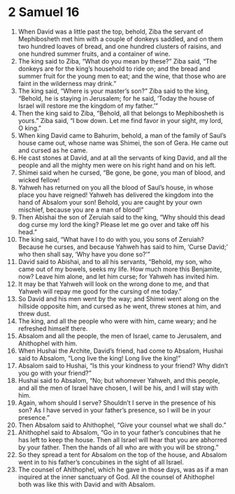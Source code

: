 ﻿
# 2 Samuel 16
1. When David was a little past the top, behold, Ziba the servant of Mephibosheth met him with a couple of donkeys saddled, and on them two hundred loaves of bread, and one hundred clusters of raisins, and one hundred summer fruits, and a container of wine. 
2. The king said to Ziba, “What do you mean by these?” Ziba said, “The donkeys are for the king’s household to ride on; and the bread and summer fruit for the young men to eat; and the wine, that those who are faint in the wilderness may drink.” 
3. The king said, “Where is your master’s son?” Ziba said to the king, “Behold, he is staying in Jerusalem; for he said, ‘Today the house of Israel will restore me the kingdom of my father.’” 
4. Then the king said to Ziba, “Behold, all that belongs to Mephibosheth is yours.” Ziba said, “I bow down. Let me find favor in your sight, my lord, O king.” 
5. When king David came to Bahurim, behold, a man of the family of Saul’s house came out, whose name was Shimei, the son of Gera. He came out and cursed as he came. 
6. He cast stones at David, and at all the servants of king David, and all the people and all the mighty men were on his right hand and on his left. 
7. Shimei said when he cursed, “Be gone, be gone, you man of blood, and wicked fellow! 
8. Yahweh has returned on you all the blood of Saul’s house, in whose place you have reigned! Yahweh has delivered the kingdom into the hand of Absalom your son! Behold, you are caught by your own mischief, because you are a man of blood!” 
9. Then Abishai the son of Zeruiah said to the king, “Why should this dead dog curse my lord the king? Please let me go over and take off his head.” 
10. The king said, “What have I to do with you, you sons of Zeruiah? Because he curses, and because Yahweh has said to him, ‘Curse David;’ who then shall say, ‘Why have you done so?’” 
11. David said to Abishai, and to all his servants, “Behold, my son, who came out of my bowels, seeks my life. How much more this Benjamite, now? Leave him alone, and let him curse; for Yahweh has invited him. 
12. It may be that Yahweh will look on the wrong done to me, and that Yahweh will repay me good for the cursing of me today.” 
13. So David and his men went by the way; and Shimei went along on the hillside opposite him, and cursed as he went, threw stones at him, and threw dust. 
14. The king, and all the people who were with him, came weary; and he refreshed himself there. 
15. Absalom and all the people, the men of Israel, came to Jerusalem, and Ahithophel with him. 
16. When Hushai the Archite, David’s friend, had come to Absalom, Hushai said to Absalom, “Long live the king! Long live the king!” 
17. Absalom said to Hushai, “Is this your kindness to your friend? Why didn’t you go with your friend?” 
18. Hushai said to Absalom, “No; but whomever Yahweh, and this people, and all the men of Israel have chosen, I will be his, and I will stay with him. 
19. Again, whom should I serve? Shouldn’t I serve in the presence of his son? As I have served in your father’s presence, so I will be in your presence.” 
20. Then Absalom said to Ahithophel, “Give your counsel what we shall do.” 
21. Ahithophel said to Absalom, “Go in to your father’s concubines that he has left to keep the house. Then all Israel will hear that you are abhorred by your father. Then the hands of all who are with you will be strong.” 
22. So they spread a tent for Absalom on the top of the house, and Absalom went in to his father’s concubines in the sight of all Israel. 
23. The counsel of Ahithophel, which he gave in those days, was as if a man inquired at the inner sanctuary of God. All the counsel of Ahithophel both was like this with David and with Absalom. 
